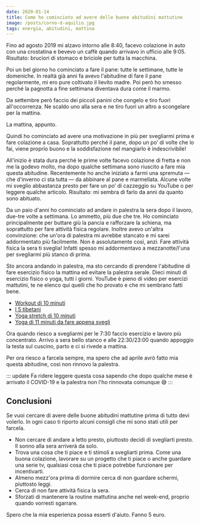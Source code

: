 ```yaml
---
date: 2020-01-14
title: Come ho cominciato ad avere delle buone abitudini mattutine
image: /posts/corno-d-aquilio.jpg
tags: energia, abitudini, mattina
---
```


Fino ad agosto 2019 mi alzavo intorno alle 8:40, facevo colazione in auto con una crostatina e bevevo un caffè quando arrivavo in ufficio alle 9:05. Risultato: bruciori di stomaco e briciole per tutta la macchina.

Poi un bel giorno ho cominciato a fare il pane: tutte le settimane, tutte le domeniche. In realtà già anni fa avevo l'abitudine di fare il pane regolarmente, mi ero pure coltivato il lievito madre. Poi però ho smesso perché la pagnotta a fine settimana diventava dura come il marmo.

Da settembre però faccio dei piccoli panini che congelo e tiro fuori all'occorrenza. Ne scaldo uno alla sera e ne tiro fuori un altro a scongelare per la mattina.

La mattina, appunto.

Quindi ho cominciato ad avere una motivazione in più per svegliarmi prima e fare colazione a casa. Soprattutto perché il pane, dopo un po’ di volte che lo fai, viene proprio buono e la soddisfazione nel mangiarlo è indescrivibile!

All'inizio è stata dura perché le prime volte facevo colazione di fretta e non me la godevo molto, ma dopo qualche settimana sono riuscito a fare mia questa abitudine. Recentemente ho anche iniziato a farmi una spremuta — che d'inverno ci sta tutta — da abbinare al pane e marmellata. Alcune volte mi sveglio abbastanza presto per fare un po’ di cazzeggio su YouTube o per leggere qualche articolo. Risultato: mi sembra di farlo da anni da quanto sono abituato.

Da un paio d'anni ho cominciato ad andare in palestra la sera dopo il lavoro, due-tre volte a settimana. Lo ammetto, più due che tre. Ho cominciato principalmente per buttare giù la pancia e rafforzare la schiena, ma soprattutto per fare attività fisica regolare.
Inoltre avevo un'altra convinzione: che un'ora di palestra mi avrebbe stancato e mi sarei addormentato più facilmente. Non è assolutamente così, anzi. Fare attività fisica la sera ti sveglia! Infatti spesso mi addormentavo a mezzanotte/l'una per svegliarmi più stanco di prima.

Sto ancora andando in palestra, ma sto cercando di prendere l'abitudine di fare esercizio fisico la mattina ed evitare la palestra serale. Dieci minuti di esercizio fisico o yoga, tutti i giorni.
YouTube è pieno di video per esercizi mattutini, te ne elenco qui quelli che ho provato e che mi sembrano fatti bene.

- [Workout di 10 minuti](https://www.youtube.com/watch?v=3sEeVJEXTfY)
- [I 5 tibetani](https://www.youtube.com/watch?v=3sEeVJEXTfY)
- [Yoga stretch di 10 minuti](https://www.youtube.com/watch?v=3sEeVJEXTfY)
- [Yoga di 11 minuti da fare appena svegli](https://www.youtube.com/watch?v=3sEeVJEXTfY)

Ora quando riesco a svegliarmi per le 7:30 faccio esercizio e lavoro più concentrato. Arrivo a sera bello stanco e alle 22:30/23:00 quando appoggio la testa sul cuscino, parto e ci si rivede a mattina.

Per ora riesco a farcela sempre, ma spero che ad aprile avrò fatto mia questa abitudine, così non rinnovo la palestra.

::: update
Fa ridere leggere questa cosa sapendo che dopo qualche mese è arrivato il COVID-19 e la palestra non l'ho rinnovata comunque :sweat_smile:
:::

## Conclusioni

Se vuoi cercare di avere delle buone abitudini mattutine prima di tutto devi volerlo. In ogni caso ti riporto alcuni consigli che mi sono stati utili per farcela.

- Non cercare di andare a letto presto, piuttosto decidi di svegliarti presto. Il sonno alla sera arriverà da solo.
- Trova una cosa che ti piace e ti stimoli a svegliarti prima. Come una buona colazione, lavorare su un progetto che ti piace o anche guardare una serie tv, qualsiasi cosa che ti piace potrebbe funzionare per incentivarti.
- Almeno mezz'ora prima di dormire cerca di non guardare schermi, piuttosto leggi.
- Cerca di non fare attività fisica la sera.
- Sforzati di mantenere la routine mattutina anche nel week-end, proprio quando vorresti sgarrare.

Spero che la mia esperienza possa esserti d'aiuto. Fanno 5 euro.
